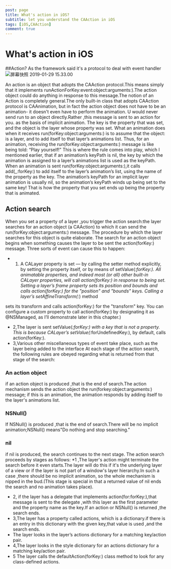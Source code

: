```yaml
---
post: page
title: What's action in iOS?
subtitle: let you understand the CAAction in iOS
tags: [iOS,CAAction]
comment: true
---
```


# What's action in iOS
##Action?
As the framework said it's a protocol to deal with event handler
![屏幕快照 2019-01-29 15.33.00](media/15487475035502/%E5%B1%8F%E5%B9%95%E5%BF%AB%E7%85%A7%202019-01-29%2015.33.00.png)

An action is an object that adopts the CAAction protocol.This means simply that it implements runActionForKey:event:object:arguments:).The action object could do anything in response to this message.The notion of an Action is completely general.The only built-in class that adopts CAAction protocol is CAAnimation, but in fact the action object does not have to be an animation- it doesn't even have to perform the animation.
 U would never send run to an object directly.Rather ,this message is sent to an action for you.
 as the basis of implicit animation. The key is the property that was set, and the object is the layer whose property was set.
What an animation does when it receives run(forKey:object:arguments:) is to assume that the object: is a layer, and to add itself to that layer’s animations list. Thus, for an animation, receiving the run(forKey:object:arguments:) message is like being told: “Play yourself!”
This is where the rule comes into play, which I mentioned earlier, that if an animation’s keyPath is nil, the key by which the animation is assigned to a layer’s animations list is used as the keyPath. When an animation is sent run(forKey:object:arguments:),it calls add(_:forKey:) to add itself to the layer’s animation’s list, using the name of the property as the key. The animation’s keyPath for an implicit layer animation is usually nil, so the animation’s keyPath winds up being set to the same key! That is how the property that you set ends up being the property that is animated.
## Action search
When you set a property of a layer ,you trigger the action search:the layer searches for an action object (a CAAction) to which it can send the run(forKey:object:arguments:) message. The procedure by which the layer searches for this object is quite elaborate.
The search for an action object begins when something causes the layer to be sent the action(forKey:) message. Three sorts of event can cause this to happen:
* 1. A CALayer property is set — by calling the setter method explicitly, by setting the property itself, or by means of setValue(_:forKey:). All animatable properties, and indeed most (or all) other built-in CALayer properties, will call action(forKey:) in response to being set.
Setting a layer’s frame property sets its position and bounds and calls action(forKey:) for the "position" and "bounds" keys. Calling a layer’s setAffineTransform(_:) method 

sets its transform and calls action(forKey:) for the "transform" key. You can configure a custom property to call action(forKey:) by designating it as @NSManaged, as I’ll demonstrate later in this chapter.)
* 2,The layer is sent setValue(_:forKey:) with a key that is not a property. This is because CALayer’s setValue(_:forUndefinedKey:), by default, calls action(forKey:).
* 3,Various other miscellaneous types of event take place, such as the layer being added to the interface
At each stage of the action search, the following rules are obeyed regarding what is returned from that stage of the search:
### An action object 
if an action object is produced ,that is the end of search.The action mechanism sends the action object the run(forkey:object:arguments:) message; if this is an animation, the animation responds by adding itself to the layer's animations list.
### NSNull()
If NSNull() is produced ,that is the end of search.There will be no implicit animation;NSNull() means"Do nothing and stop searching."
### nil
if nil is produced, the search continues to the next stage.
The action search proceeds by stages as follows:
*1 ,The layer's action might terminate the search before it even starts.The layer will do this if it's the underlying layer of a view or if the layer is not part of a window's layer hierarchy.In such a case ,there should be no implicit animation, so the whole mechanism is nipped in the bud.(This stage is special in that a returned value of nil ends the search and no animation takes place).
* 2, if the layer has a delegate that implements action(for:forKey:),that message is sent to the delegate ,with this layer as the first parameter and the property name as the key.If an action or NSNull() is returned ,the search ends.
* 3,The layer has a property called actions, which is a dictionary.if there is an entry in this dictionary with the given key,that value is used ,and the search ends.
* The layer looks in the layer’s actions dictionary for a matching key/action pair.
* 4,The layer looks in the style dictionary for an actions dictionary for a matching key/action pair.
* 5 The layer calls the defaultAction(forKey:) class method to look for any class-defined actions.



